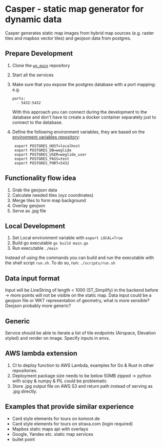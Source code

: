 # Casper - static map generator for dynamic data

Casper generates static map images from hybrid map sources (e.g. raster tiles and mapbox vector tiles) and geojson data from postgres.

## Prepare Development

1. Clone the [`wg_main`](https://github.com/weglide/weglide) repository
2. Start all the services
3. Make sure that you expose the postgres database with a port mapping: 
    e.g.
    ```
    ports:  
      - 5432:5432
    ```
   With this approach you can connect during the development to the database and don't have to create a docker container separately just to connect to the database.
4. Define the following environment variables, they are based on the [environment variables repository](https://github.com/samuel-git/weglide-envs):
   
   ```
    export POSTGRES_HOST=localhost
    export POSTGRES_DB=weglide
    export POSTGRES_USER=weglide_user
    export POSTGRES_PASS=test
    export POSTGRES_PORT=5432
   ```

   
## Functionality flow idea

1. Grab the geojson data
2. Calculate needed tiles (xyz coordinates)
3. Merge tiles to form map background
4. Overlay geojson
5. Serve as .jpg file

## Local Development

1. Set Local environment variable with `export LOCAL=True`
2. Build go executable `go build main.go`
3. Run executable `./main`

Instead of using the commands you can build and run the executable with the shell script `run.sh`. To do so, run: `./scripts/run.sh`

## Data input format

Input will be LineString of length < 1000 (ST_Simplify) in the backend before -> more points will not be visible on the static map. Data input could be a geojson file or WKT representation of geometry, what is more sensible? Geojson probably more generic?

## Generic

Service should be able to iterate a list of tile endpoints (Airspace, Elevation styled) and render on image. Specify inputs in envs.

## AWS lambda extension

1. CI to deploy function to AWS Lambda, examples for Go & Rust in other repositories.
2. Deployment package size needs to be below 50MB zipped -> python with scipy & numpy & PIL could be problematic
3. Store .jpg output file on AWS S3 and return path instead of serving as .jpg directly.

## Examples that provide similar experience

* Card style elements for tours on komoot.de
* Card style elements for tours on strava.com (login required)
* Mapbox static maps api with overlays 
* Google, Yandex etc. static map services
* bullet point
